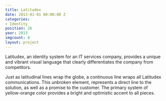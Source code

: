 ```yaml
---
title: Latitudex
date: 2013-01-01 00:00:00 Z
categories:
- Identity
position: 26
year: 2013
imgcount: 8
layout: project
---
```


Latitudex, an identity system for an IT services company, provides a unique and vibrant visual language that clearly differentiates the company from competitors.


Just as latitudinal lines wrap the globe, a continuous line wraps all Latitudex communications. This unbroken element, represents a direct line to the solution, as well as a promise to the customer. The primary system of yellow-orange color provides a bright and optimistic accent to all pieces.

